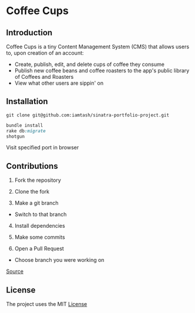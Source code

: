 Coffee Cups
===========


Introduction
------------
Coffee Cups is a tiny Content Management System (CMS) that allows users to, upon creation of an account:
* Create, publish, edit, and delete cups of coffee they consume
* Publish new coffee beans and coffee roasters to the app's public library of Coffees and Roasters
* View what other users are sippin' on


Installation
------------
```git
git clone git@github.com:iamtash/sinatra-portfolio-project.git
```
```ruby
bundle install
rake db:migrate
shotgun
```

Visit specified port in browser


Contributions
-------------
1. Fork the repository

2. Clone the fork

3. Make a git branch
  * Switch to that branch
4. Install dependencies

5. Make some commits

6. Open a Pull Request
  * Choose branch you were working on

[Source](https://medium.com/@jenweber/your-first-open-source-contribution-a-step-by-step-technical-guide-d3aca55cc5a6)


License
-------
The project uses the MIT [License](./LICENSE)